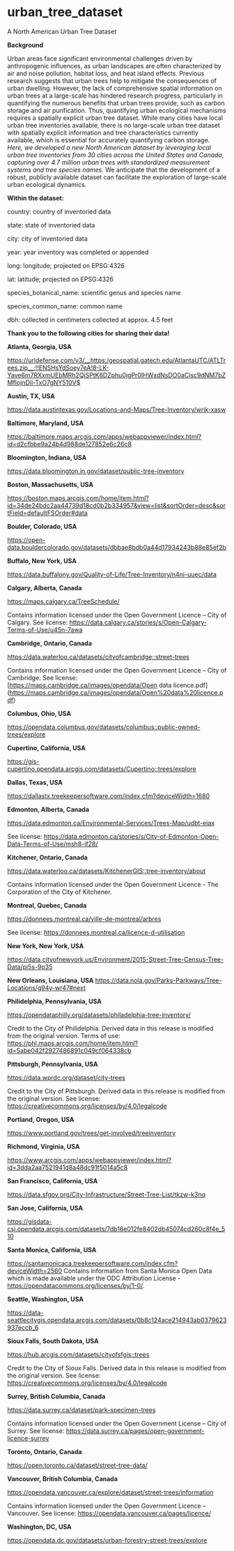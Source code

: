 # urban_tree_dataset
A North American Urban Tree Dataset


**Background**

Urban areas face significant environmental challenges driven by anthropogenic influences, as urban landscapes are often characterized by air and noise pollution, habitat loss, and heat island effects. Previous research suggests that urban trees help to mitigate the consequences of urban dwelling. However, the lack of comprehensive spatial information on urban trees at a large-scale has hindered research progress, particularly in quantifying the numerous benefits that urban trees provide, such as carbon storage and air purification. Thus, quantifying urban ecological mechanisms requires a spatially explicit urban tree dataset. While many cities have local urban tree inventories available, there is no large-scale urban tree dataset with spatially explicit information and tree characteristics currently available, which is essential for accurately quantifying carbon storage. _Here, we developed a new North American dataset by leveraging local urban tree inventories from 30 cities across the United States and Canada, capturing over 4.7 million urban trees with standardized measurement systems and tree species names._ We anticipate that the development of a robust, publicly available dataset can facilitate the exploration of large-scale urban ecological dynamics.




**Within the dataset:**

  country: country of inventoried data
  
  state: state of inventoried data
  
  city: city of inventoried data
  
  year: year inventory was completed or appended
  
  long: longitude; projected on EPSG:4326
  
  lat: latitude; projected on EPSG:4326
  
  species_botanical_name: scientific genus and species name

  species_common_name: common name
  
  dbh: collected in centimeters collected at approx. 4.5 feet



**Thank you to the following cities for sharing their data!**



**Atlanta, Georgia, USA**

https://urldefense.com/v3/__https:/geospatial.gatech.edu/AtlantaUTC/ATLTrees.zip__;!!ENSHsYdSoey7eA!8-LK-Yave6m7RXxmUEbMRh2QjSPtK6DZphu0jgPr0IHWxdNsDO0aCisc9dNM7bZMfIojnDil-TxO7gNY510V$


**Austin, TX, USA**

https://data.austintexas.gov/Locations-and-Maps/Tree-Inventory/wrik-xasw


**Baltimore, Maryland, USA**

https://baltimore.maps.arcgis.com/apps/webappviewer/index.html?id=d2cfbbe9a24b4d988de127852e6c26c8


**Bloomington, Indiana, USA**

https://data.bloomington.in.gov/dataset/public-tree-inventory


**Boston, Massachusetts, USA**

https://boston.maps.arcgis.com/home/item.html?id=34de24bdc2aa44739d18cd0b2b334957&view=list&sortOrder=desc&sortField=defaultFSOrder#data


**Boulder, Colorado, USA**

https://open-data.bouldercolorado.gov/datasets/dbbae8bdb0a44d17934243b88e85ef2b


**Buffalo, New York, USA**

https://data.buffalony.gov/Quality-of-Life/Tree-Inventory/n4ni-uuec/data


**Calgary, Alberta, Canada**

https://maps.calgary.ca/TreeSchedule/

  Contains information licensed under the Open Government Licence – City of Calgary.
  See license: https://data.calgary.ca/stories/s/Open-Calgary-Terms-of-Use/u45n-7awa


**Cambridge, Ontario, Canada**

https://data.waterloo.ca/datasets/cityofcambridge::street-trees

  Contains information licensed under the Open Government Licence – City of Cambridge.
  See license: [https://maps.cambridge.ca/images/opendata/Open data licence.pdf]    (https://maps.cambridge.ca/images/opendata/Open%20data%20licence.pdf)


**Columbus, Ohio, USA**

https://opendata.columbus.gov/datasets/columbus::public-owned-trees/explore


**Cupertino, California, USA**

https://gis-cupertino.opendata.arcgis.com/datasets/Cupertino::trees/explore


**Dallas, Texas, USA**

https://dallastx.treekeepersoftware.com/index.cfm?deviceWidth=1680


**Edmonton, Alberta, Canada**

https://data.edmonton.ca/Environmental-Services/Trees-Map/udbt-eiax

  See license: https://data.edmonton.ca/stories/s/City-of-Edmonton-Open-Data-Terms-of-Use/msh8-if28/


**Kitchener, Ontario, Canada**

https://data.waterloo.ca/datasets/KitchenerGIS::tree-inventory/about

  Contains information licensed under the Open Government Licence - The Corporation of the City of Kitchener.


**Montreal, Quebec, Canada**

https://donnees.montreal.ca/ville-de-montreal/arbres

  See license: https://donnees.montreal.ca/licence-d-utilisation


**New York, New York, USA**

https://data.cityofnewyork.us/Environment/2015-Street-Tree-Census-Tree-Data/pi5s-9p35


**New Orleans, Louisiana, USA**
https://data.nola.gov/Parks-Parkways/Tree-Locations/g94y-wr47#next


**Philidelphia, Pennsylvania, USA**

https://opendataphilly.org/datasets/philadelphia-tree-inventory/

  Credit to the City of Philidelphia. Derived data in this release is modified from the original version.
  Terms of use: https://phl.maps.arcgis.com/home/item.html?id=5abe042f2927486891c049cf064338cb

  
**Pittsburgh, Pennsylvania, USA**

https://data.wprdc.org/dataset/city-trees

  Credit to the City of Pittsburgh. Derived data in this release is modified from the original version.
  See license: https://creativecommons.org/licenses/by/4.0/legalcode

  
**Portland, Oregon, USA**

https://www.portland.gov/trees/get-involved/treeinventory


**Richmond, Virginia, USA**

https://www.arcgis.com/apps/webappviewer/index.html?id=3dda2aa7521941d8a48dc91f5014a5c8


**San Francisco, California, USA**

https://data.sfgov.org/City-Infrastructure/Street-Tree-List/tkzw-k3nq


**San Jose, California, USA**

https://gisdata-csj.opendata.arcgis.com/datasets/7db16e012fe8402db45074cd260c8f4e_510


**Santa Monica, California, USA**

https://santamonicaca.treekeepersoftware.com/index.cfm?deviceWidth=2560
  Contains information from Santa Monica Open Data which is made available
  under the ODC Attribution License - https://opendatacommons.org/licenses/by/1-0/.


**Seattle, Washington, USA**

https://data-seattlecitygis.opendata.arcgis.com/datasets/0b8c124ace214943ab0379623937eccb_6


**Sioux Falls, South Dakota, USA**

https://hub.arcgis.com/datasets/cityofsfgis::trees

  Credit to the City of Sioux Falls. Derived data in this release is modified
  from the original version.
  See license: https://creativecommons.org/licenses/by/4.0/legalcode


**Surrey, British Columbia, Canada**

https://data.surrey.ca/dataset/park-specimen-trees

  Contains information licensed under the Open Government License – City of Surrey.
  See license: https://data.surrey.ca/pages/open-government-licence-surrey


**Toronto, Ontario, Canada**

https://open.toronto.ca/dataset/street-tree-data/


**Vancouver, British Columbia, Canada**

https://opendata.vancouver.ca/explore/dataset/street-trees/information

  Contains information licensed under the Open Government Licence – Vancouver.
  See license: https://opendata.vancouver.ca/pages/licence/


**Washington, DC, USA**

https://opendata.dc.gov/datasets/urban-forestry-street-trees/explore


